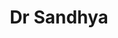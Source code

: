 ---
title: Dr Sandhya
bio: |
  A passionate ayurvedic doctor who advocates healthy and simple living.
featured: true
---